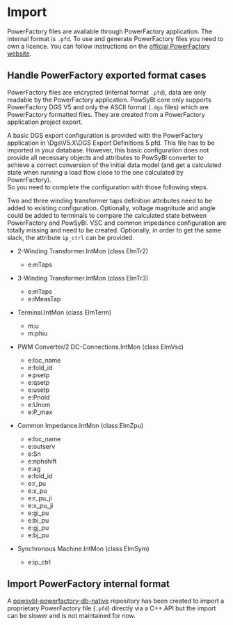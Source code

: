 # Import
PowerFactory files are available through PowerFactory application. The internal format is `.pfd`. To use and generate PowerFactory files you need to own a licence. You can follow instructions on the [official PowerFactory website](https://www.digsilent.de/en/powerfactory.html).

## Handle PowerFactory exported format cases
PowerFactory files are encrypted (internal format `.pfd`), data are only readable by the PowerFactory application.
PowSyBl core only supports PowerFactory DGS V5 and only the ASCII format (`.dgs` files) which are PowerFactory formatted files. They are created from a PowerFactory application project export.  

A basic DGS export configuration is provided with the PowerFactory application in <PowerFactory install dir>\Dgs\V5.X\DGS Export Definitions 5.pfd. This file has to be imported in your database. However, this basic configuration does not provide all necessary objects and attributes to PowSyBl converter to achieve a correct conversion of the initial data model (and get a calculated state when running a load flow close to the one calculated by PowerFactory).  
So you need to complete the configuration with those following steps.

Two and three winding transformer taps definition attributes need to be added to existing configuration. Optionally, voltage magnitude and angle could be added to terminals to compare the calculated state between PowerFactory and PowSyBl. VSC and common impedance configuration are totally missing and need to be created. Optionally, in order to get the same slack, the attribute `ip_ctrl` can be provided.

- 2-Winding Transformer.IntMon (class ElmTr2)
    - e:mTaps

- 3-Winding Transformer.IntMon (class ElmTr3)
    - e:mTaps
    - e:iMeasTap

- Terminal.IntMon (class ElmTerm)
    - m:u
    - m:phiu

- PWM Converter/2 DC-Connections.IntMon (class ElmVsc)
    - e:loc_name
    - e:fold_id
    - e:psetp
    - e:qsetp
    - e:usetp
    - e:Pnold
    - e:Unom
    - e:P_max

- Common Impedance.IntMon (class ElmZpu)
    - e:loc_name
    - e:outserv
    - e:Sn
    - e:nphshift
    - e:ag
    - e:fold_id
    - e:r_pu
    - e:x_pu
    - e:r_pu_ji
    - e:x_pu_ji
    - e:gi_pu
    - e:bi_pu
    - e:gj_pu
    - e:bj_pu

- Synchronous Machine.IntMon (class ElmSym)
    - e:ip_ctrl


## Import PowerFactory internal format

A [powsybl-powerfactory-db-native](https://github.com/powsybl/powsybl-powerfactory-db-native) repository has been created to import a proprietary PowerFactory file (`.pfd`) directly via a C++ API but the import can be slower and is not maintained for now.
